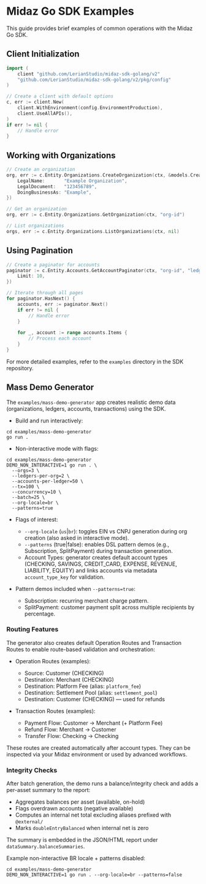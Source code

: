 # Midaz Go SDK Examples

This guide provides brief examples of common operations with the Midaz Go SDK.

## Client Initialization

```go
import (
	client "github.com/LerianStudio/midaz-sdk-golang/v2"
	"github.com/LerianStudio/midaz-sdk-golang/v2/pkg/config"
)

// Create a client with default options
c, err := client.New(
	client.WithEnvironment(config.EnvironmentProduction),
	client.UseAllAPIs(),
)
if err != nil {
	// Handle error
}
```

## Working with Organizations

```go
// Create an organization
org, err := c.Entity.Organizations.CreateOrganization(ctx, &models.CreateOrganizationInput{
	LegalName:       "Example Organization",
	LegalDocument:   "123456789",
	DoingBusinessAs: "Example",
})

// Get an organization
org, err := c.Entity.Organizations.GetOrganization(ctx, "org-id")

// List organizations
orgs, err := c.Entity.Organizations.ListOrganizations(ctx, nil)
```

## Using Pagination

```go
// Create a paginator for accounts
paginator := c.Entity.Accounts.GetAccountPaginator(ctx, "org-id", "ledger-id", &models.ListOptions{
	Limit: 10,
})

// Iterate through all pages
for paginator.HasNext() {
	accounts, err := paginator.Next()
	if err != nil {
		// Handle error
	}
	
	for _, account := range accounts.Items {
		// Process each account
	}
}
```

For more detailed examples, refer to the `examples` directory in the SDK repository.

## Mass Demo Generator

The `examples/mass-demo-generator` app creates realistic demo data (organizations, ledgers, accounts, transactions) using the SDK.

- Build and run interactively:

```
cd examples/mass-demo-generator
go run .
```

- Non-interactive mode with flags:

```
cd examples/mass-demo-generator
DEMO_NON_INTERACTIVE=1 go run . \
  --orgs=3 \
  --ledgers-per-org=2 \
  --accounts-per-ledger=50 \
  --tx=100 \
  --concurrency=10 \
  --batch=25 \
  --org-locale=br \
  --patterns=true
```

- Flags of interest:
  - `--org-locale` (`us`|`br`): toggles EIN vs CNPJ generation during org creation (also asked in interactive mode).
  - `--patterns` (true|false): enables DSL pattern demos (e.g., Subscription, SplitPayment) during transaction generation.
  - Account Types: generator creates default account types (CHECKING, SAVINGS, CREDIT_CARD, EXPENSE, REVENUE, LIABILITY, EQUITY) and links accounts via metadata `account_type_key` for validation.

- Pattern demos included when `--patterns=true`:
  - Subscription: recurring merchant charge pattern.
  - SplitPayment: customer payment split across multiple recipients by percentage.

### Routing Features

The generator also creates default Operation Routes and Transaction Routes to enable route-based validation and orchestration:

- Operation Routes (examples):
  - Source: Customer (CHECKING)
  - Destination: Merchant (CHECKING)
  - Destination: Platform Fee (alias: `platform_fee`)
  - Destination: Settlement Pool (alias: `settlement_pool`)
  - Destination: Customer (CHECKING) — used for refunds

- Transaction Routes (examples):
  - Payment Flow: Customer → Merchant (+ Platform Fee)
  - Refund Flow: Merchant → Customer
  - Transfer Flow: Checking → Checking

These routes are created automatically after account types. They can be inspected via your Midaz environment or used by advanced workflows.

### Integrity Checks

After batch generation, the demo runs a balance/integrity check and adds a per-asset summary to the report:

- Aggregates balances per asset (available, on-hold)
- Flags overdrawn accounts (negative available)
- Computes an internal net total excluding aliases prefixed with `@external/`
- Marks `doubleEntryBalanced` when internal net is zero

The summary is embedded in the JSON/HTML report under `dataSummary.balanceSummaries`.

Example non-interactive BR locale + patterns disabled:

```
cd examples/mass-demo-generator
DEMO_NON_INTERACTIVE=1 go run . --org-locale=br --patterns=false
```
